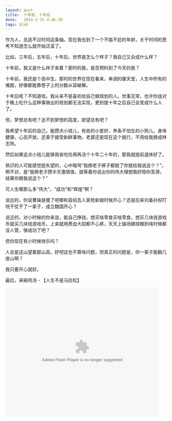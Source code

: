 ```yaml
---
layout: post
title:  十年前，十年后
date:   2014-3-15 4:46:20
tags: blah
---
```

作为人，总逃不过时间这条轴。现在我也到了一个不尴不尬的年龄，关于时间的思考不知道怎么就开始泛滥了。

比如，三年后，五年后，十年后，世界是怎么个样子？我自己又会成什么样？

十年前，我又是什么样子来着？那时的我，是否预料到了今天的我？

十年前，我还是个高中生。那时的世界在现在看来，单调的像天堂，人生中所有的难题，好像都能靠卷子上的分数从容破解。

十年后呢？不知道哇。我从来不是喜欢给自己做规划的人。世事无常，也许你连对于晚上吃什么这种事做出的规划都无法实现，更别提十年之后自己会变成什么人了。

但，梦想总有吧？达不到梦想的高度，欲望总有吧？

我希望十年后的自己，能攒点小钱儿，有些的小爱好，养条不怕生的小狗儿，身体健康，心态开放，还善于接受新鲜事物。老婆还是现在这个就行，不用给我换成林志玲。

然后如果这点小钱儿能够我省吃俭用再活个十年二十年的，那我就提前退休好了。

熟识的人可能感觉挺失望的，心中暗骂“我擦老子裤子都脱了你就给我说这个？”，啊不对，是“我擦老子攒半天激情值，就等着你说出你的伟大理想我好陪你澎湃，结果你跟我说这个？”

可人生哪那么多“伟大”，“成功”和“辉煌”啊？

说远的，你说曹操是傻了吧唧和袁绍去人家抢新娘时候开心？还是后来刘备孙权叮咣干仗干了一辈子，成立魏国开心？

说近的，对小时候的你来说，能自己挣钱，想买啥零食买啥零食，想买几块钱游戏币就买几块钱游戏币，上来就用费血大招都不心疼，天天上操场踢球踢到啥时候都没人管，够成功了吧？

但你现在有小时候快乐吗？

人总是这山望着那山高。好吧这也不算啥问题，但真正的问题是，你一辈子能翻几座山啊？

我只要开心就好。

最后，来碗鸡汤 - 【人生不是马拉松】

<embed src="http://player.youku.com/player.php/sid/XNjc2ODg1NDI4/v.swf" allowFullScreen="true" quality="high" width="480" height="400" align="middle" allowScriptAccess="always" type="application/x-shockwave-flash"></embed>
